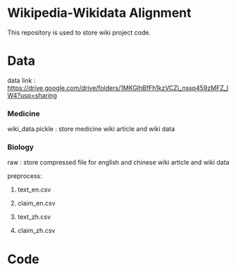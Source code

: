 # Wikipedia-Wikidata Alignment
This repository is used to store wiki project code.
# Data
data link : https://drive.google.com/drive/folders/1MKGlhBfFh1kzVCZj_nssp459zMFZ_lW4?usp=sharing

### Medicine 

wiki_data.pickle : store medicine wiki article and wiki data 

### Biology 

raw : store compressed file for english and chinese wiki article and wiki data

preprocess:

1. text_en.csv

2. claim_en.csv

3. text_zh.csv

4. claim_zh.csv

# Code 


